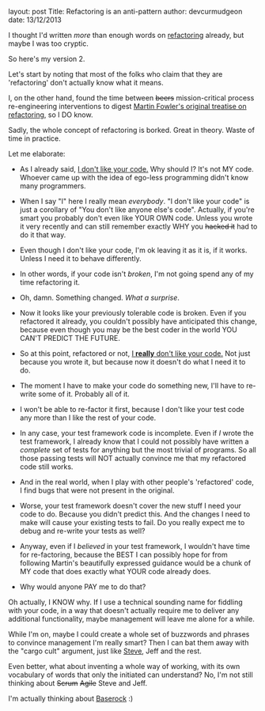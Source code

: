layout: post
Title: Refactoring is an anti-pattern
author: devcurmudgeon
date: 13/12/2013


I thought I'd written *more* than enough words on [refactoring](http://www.devcurmudgeon.com/i-dont-like-your-code) already, but maybe I was too cryptic. 

So here's my version 2.

Let's start by noting that most of the folks who claim that they are 'refactoring' don't actually know what it means.

I, on the other hand, found the time between <strike>beers</strike> mission-critical process re-engineering interventions to digest [Martin Fowler's original treatise on refactoring](http://martinfowler.com/books/refactoring.html), so I DO know. 

Sadly, the whole concept of refactoring is borked. Great in theory. Waste of time in practice. 

Let me elaborate:

- As I already said, [I don't like your code.](http://www.devcurmudgeon.com/i-dont-like-your-code) Why should I? It's not MY code. Whoever came up with the idea of ego-less programming didn't know many programmers.

- When I say "I" here I really mean *everybody*. "I don't like your code" is just a corollary of "You don't like anyone else's code". Actually, if you're smart you probably don't even like YOUR OWN code. Unless you wrote it very recently and can still remember exactly WHY you <strike>hacked it</strike> had to do it that way.

- Even though I don't like your code, I'm ok leaving it as it is, if it works. Unless I need it to behave differently.

- In other words, if your code isn't *broken*, I'm not going spend any of my time refactoring it.

- Oh, damn. Something changed. *What a surprise*. 

- Now it looks like your previously tolerable code is broken. Even if you refactored it already, you couldn't possibly have anticipated this change, because even though you may be the best coder in the world YOU CAN'T PREDICT THE FUTURE.

- So at this point, refactored or not, [I <b>really</b> don't like your code.](http://www.devcurmudgeon.com/i-dont-like-your-code) Not just because you wrote it, but because now it doesn't do what I need it to do.

- The moment I have to make your code do something new, I'll have to re-write some of it. Probably all of it.

- I won't be able to re-factor it first, because I don't like your test code any more than I like the rest of your code.

- In any case, your test framework code is incomplete. Even if *I* wrote the test framework, I already know that I could not possibly have written a *complete* set of tests for anything but the most trivial of programs. So all those passing tests will NOT actually convince me that my refactored code still works. 

- And in the real world, when I play with other people's 'refactored' code, I find bugs that were not present in the original.

- Worse, your test framework doesn't cover the new stuff I need your code to do. Because you didn't predict this. And the changes I need to make will cause your existing tests to fail. Do you really expect me to debug and re-write your tests as well?

- Anyway, even if I *believed* in your test framework, I wouldn't have time for re-factoring, because the BEST I can possibly hope for from following Martin's beautifully expressed guidance would be a chunk of MY code that does exactly what YOUR code already does.

- Why would anyone PAY me to do that?

Oh actually, I KNOW why. If I use a technical sounding name for fiddling with your code, in a way that doesn't actually require me to deliver any additional functionality, maybe management will leave me alone for a while.

While I'm on, maybe I could create a whole set of buzzwords and phrases to convince management I'm really smart? Then I can bat them away with the "cargo cult" argument, just like [Steve](http://www.stevemcconnell.com/ieeesoftware/eic10.htm), Jeff and the rest.

Even better, what about inventing a whole way of working, with its own vocabulary of words that only the initiated can understand? No, I'm not still thinking about <strike>Scrum</strike> <strike>Agile</strike> Steve and Jeff.

I'm actually thinking about [Baserock](http://wiki.baserock.org) :)
